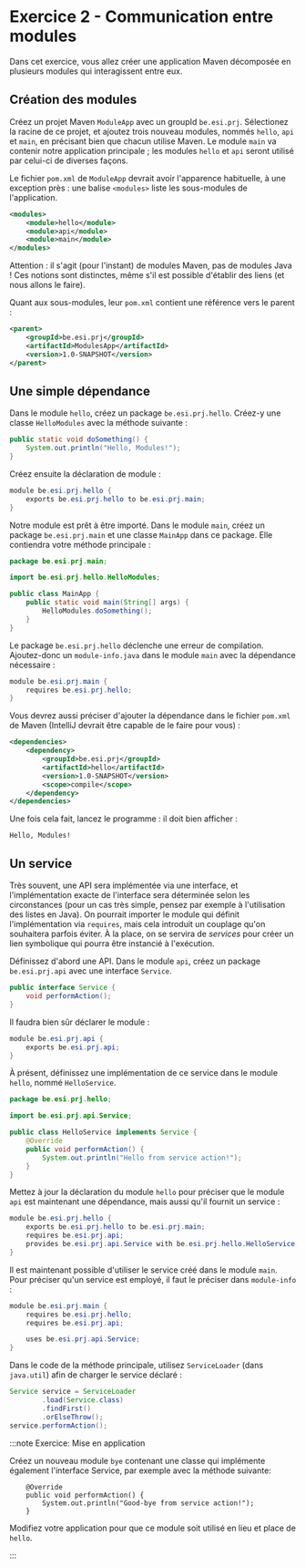 # Exercice 2 - Communication entre modules

Dans cet exercice, vous allez créer une application Maven décomposée en plusieurs modules qui interagissent entre eux.

## Création des modules
Créez un projet Maven `ModuleApp` avec un groupId `be.esi.prj`. Sélectionez la racine de ce projet, et ajoutez trois nouveau modules, nommés `hello`, `api` et `main`, en précisant bien que chacun utilise Maven. Le module `main` va contenir notre application principale ; les modules `hello` et `api` seront utilisé par celui-ci de diverses façons.

Le fichier `pom.xml` de `ModuleApp` devrait avoir l'apparence habituelle, à une exception près : une balise `<modules>` liste les sous-modules de l'application.

```xml title="ModuleApp/pom.xml"
<modules>
    <module>hello</module>
    <module>api</module>
    <module>main</module>
</modules>
```

Attention : il s'agit (pour l'instant) de modules Maven, pas de modules Java ! Ces notions sont distinctes, même s'il est possible d'établir des liens (et nous allons le faire).

Quant aux sous-modules, leur `pom.xml` contient une référence vers le parent : 

```xml
<parent>
    <groupId>be.esi.prj</groupId>
    <artifactId>ModulesApp</artifactId>
    <version>1.0-SNAPSHOT</version>
</parent>
```

## Une simple dépendance

Dans le module `hello`, créez un package `be.esi.prj.hello`. Créez-y une classe `HelloModules` avec la méthode suivante :

```java
public static void doSomething() {
    System.out.println("Hello, Modules!");
}
```

Créez ensuite la déclaration de module :

```java showLineNumbers title="hello/src/main/java/module-info.java"
module be.esi.prj.hello {
    exports be.esi.prj.hello to be.esi.prj.main;
}
```

Notre module est prêt à être importé. Dans le module `main`, créez un package `be.esi.prj.main` et une classe `MainApp` dans ce package. Elle contiendra votre méthode principale :

```java showLineNumbers title="MainApp.java"
package be.esi.prj.main;

import be.esi.prj.hello.HelloModules;

public class MainApp {
    public static void main(String[] args) {
        HelloModules.doSomething();
    }
}
```

Le package `be.esi.prj.hello` déclenche une erreur de compilation. Ajoutez-donc un `module-info.java` dans le module `main` avec la dépendance nécessaire : 

```java showLineNumbers title="main/src/main/java/module-info.java"
module be.esi.prj.main {
    requires be.esi.prj.hello;
}
```

Vous devrez aussi préciser d'ajouter la dépendance dans le fichier `pom.xml` de Maven (IntelliJ devrait être capable de le faire pour vous) :

```xml title="main/pom.xml"
<dependencies>
    <dependency>
        <groupId>be.esi.prj</groupId>
        <artifactId>hello</artifactId>
        <version>1.0-SNAPSHOT</version>
        <scope>compile</scope>
    </dependency>
</dependencies>
```

Une fois cela fait, lancez le programme : il doit bien afficher :

```
Hello, Modules!
```

## Un service
Très souvent, une API sera implémentée via une interface, et l'implémentation exacte de l'interface sera déterminée selon les circonstances (pour un cas très simple, pensez par exemple à l'utilisation des listes en Java). On pourrait importer le module qui définit l'implémentation via `requires`, mais cela introduit un couplage qu'on souhaitera parfois éviter. À la place, on se servira de _services_ pour créer un lien symbolique qui pourra être instancié à l'exécution.

Définissez d'abord une API. Dans le module `api`, créez un package `be.esi.prj.api` avec une interface `Service`.

```java showLineNumbers title="Service.java"
public interface Service {
    void performAction();
}
```

Il faudra bien sûr déclarer le module :

```java showLineNumbers title="api/src/main/java/module-info.java"
module be.esi.prj.api {
    exports be.esi.prj.api;
}
```

À présent, définissez une implémentation de ce service dans le module `hello`, nommé `HelloService`.

```java showLineNumbers title="HelloService.java"
package be.esi.prj.hello;

import be.esi.prj.api.Service;

public class HelloService implements Service {
    @Override
    public void performAction() {
        System.out.println("Hello from service action!");
    }
}
```

Mettez à jour la déclaration du module `hello` pour préciser que le module `api` est maintenant une dépendance, mais aussi qu'il fournit un service :

```java showLineNumbers title="hello/src/main/java/module-info.java"
module be.esi.prj.hello {
    exports be.esi.prj.hello to be.esi.prj.main;
    requires be.esi.prj.api;
    provides be.esi.prj.api.Service with be.esi.prj.hello.HelloService;
}
```


Il est maintenant possible d'utiliser le service créé dans le module `main`. Pour préciser qu'un service est employé, il faut le préciser dans `module-info` : 

```java showLineNumbers title="main/src/main/java/module-info.java"
module be.esi.prj.main {
    requires be.esi.prj.hello;
    requires be.esi.prj.api;

    uses be.esi.prj.api.Service;
}
```

Dans le code de la méthode principale, utilisez `ServiceLoader` (dans `java.util`) afin de charger le service déclaré :

```java
Service service = ServiceLoader
        .load(Service.class)
        .findFirst()
        .orElseThrow();
service.performAction();
```

:::note Exercice: Mise en application

Créez un nouveau module `bye` contenant une classe qui implémente également l'interface Service, par exemple avec la méthode suivante:
```
    @Override
    public void performAction() {
        System.out.println("Good-bye from service action!");
    }
```
Modifiez votre application pour que ce module soit utilisé en lieu et place de `hello`.

:::
